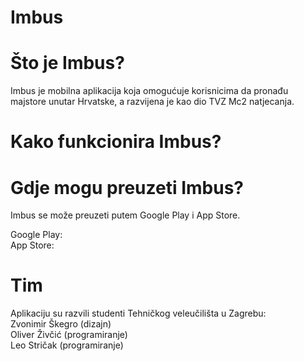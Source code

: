 # Imbus

# Što je Imbus?

Imbus je mobilna aplikacija koja omogućuje korisnicima da pronađu majstore unutar Hrvatske, a razvijena je kao dio TVZ Mc2 natjecanja.

# Kako funkcionira Imbus?



# Gdje mogu preuzeti Imbus?

Imbus se može preuzeti putem Google Play i App Store.

Google Play:\
App Store:

# Tim

Aplikaciju su razvili studenti Tehničkog veleučilišta u Zagrebu:\
Zvonimir Škegro (dizajn)\
Oliver Živčić (programiranje)\
Leo Stričak (programiranje)
